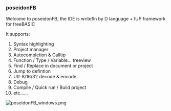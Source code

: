 ### poseidonFB ###

Welcome to poseidonFB, the IDE is writefln by D language + IUP framework for freeBASIC

It supports:

1. Syntax highlighting
2. Project manager
3. Autocompletion & Calltip
4. Function / Type / Variable... treeview
5. Find / Replace in document or project
6. Jump to defintion
7. Utf-8/16/32 decode & encode
8. Debug
9. Compile / Quick run / Build project
10. etc......

![poseidonFB_windows.png](https://bitbucket.org/repo/j5rjj4/images/218696064-poseidonFB_windows.png)